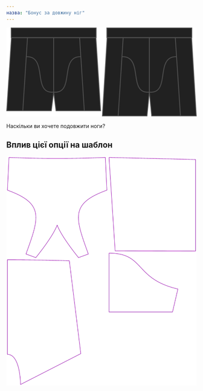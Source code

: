 ```yaml
---
назва: "Бонус за довжину ніг"
---
```


![Опція бонусу за ногу на Брюса](./legbonus.svg)

Наскільки ви хочете подовжити ноги?

## Вплив цієї опції на шаблон

![На цьому зображенні показано вплив цієї опції шляхом накладання декількох варіантів, які мають різне значення для цієї опції](bruce_legbonus_sample.svg "Вплив цієї опції на шаблон")
